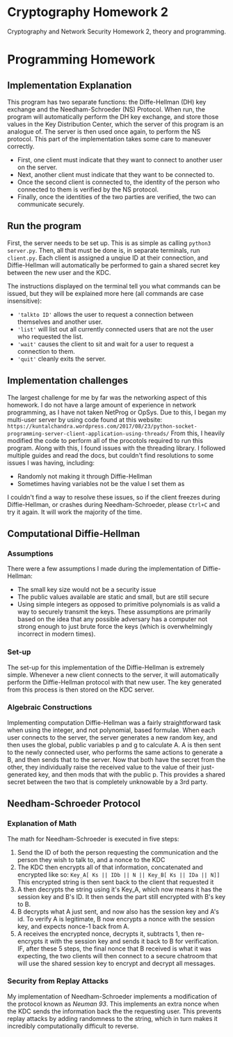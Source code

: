# Cryptography Homework 2
Cryptography and Network Security Homework 2, theory and programming.

# Programming Homework
## Implementation Explanation
This program has two separate functions: the Diffe-Hellman (DH) key exchange and the Needham-Schroeder (NS) Protocol. When run, the program will automatically perform the DH key exchange, and store those values in the Key Distribution Center, which the server of this program is an analogue of. The server is then used once again, to perform the NS protocol. This part of the implementation takes some care to maneuver correctly. 
- First, one client must indicate that they want to connect to another user on the server. 
- Next, another client must indicate that they want to be connected to.
- Once the second client is connected to, the identity of the person who connected to them is verified by the NS protocol.
- Finally, once the identities of the two parties are verified, the two can communicate securely.

## Run the program
First, the server needs to be set up. This is as simple as calling ```python3 server.py```. Then, all that must be done is, in separate terminals, run ```client.py```. Each client is assigned a unqiue ID at their connection, and Diffie-Hellman will automatically be performed to gain a shared secret key between the new user and the KDC.

The instructions displayed on the terminal tell you what commands can be issued, but they will be explained more here (all commands are case insensitive):
- ```'talkto ID'``` allows the user to request a connection between themselves and another user.
- ```'list'``` will list out all currently connected users that are not the user who requested the list.
- ```'wait'``` causes the client to sit and wait for a user to request a connection to them.
- ```'quit'``` cleanly exits the server.

## Implementation challenges
The largest challenge for me by far was the networking aspect of this homework. I do not have a large amount of experience in network programming, as I have not taken NetProg or OpSys. Due to this, I began my multi-user server by using code found at this website: 
 ```https://kuntalchandra.wordpress.com/2017/08/23/python-socket-programming-server-client-application-using-threads/```
 From this, I heavily modified the code to perform all of the procotols required to run this program. 
 Along with this, I found issues with the threading library. I followed multiple guides and read the docs, but couldn't find resolutions to some issues I was having, including:
 - Randomly not making it through Diffie-Hellman
 - Sometimes having variables not be the value I set them as
 
I couldn't find a way to resolve these issues, so if the client freezes during Diffie-Hellman, or crashes during Needham-Schroeder, please ```Ctrl+C``` and try it again. It will work the majority of the time.

## Computational Diffie-Hellman
### Assumptions
There were a few assumptions I made during the implementation of Diffie-Hellman:
- The small key size would not be a security issue
- The public values available are static and small, but are still secure
- Using simple integers as opposed to primitive polynomials is as valid a way to securely transmit the keys.
These assumptions are primarily based on the idea that any possible adversary has a computer not strong enough to just brute force the keys (which is overwhelmingly incorrect in modern times).

### Set-up
The set-up for this implementation of the Diffie-Hellman is extremely simple. Whenever a new client connects to the server, it will automatically perform the Diffie-Hellman protocol with that new user. The key generated from this process is then stored on the KDC server.

### Algebraic Constructions
Implementing computation Diffie-Hellman was a fairly straightforward task when using the integer, and not polynomial, based formulae. When each user connects to the server, the server generates a new random key, and then uses the global, public variables p and g to calculate A. A is then sent to the newly connected user, who performs the same actions to generate a B, and then sends that to the server. Now that both have the secret from the other, they individually raise the received value to the value of their just-generated key, and then mods that with the public p. This provides a shared secret between the two that is completely unknowable by a 3rd party.

## Needham-Schroeder Protocol
### Explanation of Math
The math for Needham-Schroeder is executed in five steps:
1. Send the ID of both the person requesting the communication and the person they wish to talk to, and a nonce to the KDC
2. The KDC then encrypts all of that information, concatenated and encrypted like so:
```Key_A[ Ks || IDb || N || Key_B[ Ks || IDa || N]]```
 This encrypted string is then sent back to the client that requested it
3. A then decrypts the string using it's Key_A, which now means it has the session key and B's ID. It then sends the part still encrypted with B's key to B.
4. B decrypts what A just sent, and now also has the session key and A's id. To verify A is legitimate, B now encrypts a nonce with the session key, and expects nonce-1 back from A.
5. A receives the encrypted nonce, decrypts it, subtracts 1, then re-encrypts it with the session key and sends it back to B for verification.
IF, after these 5 steps, the final nonce that B received is what it was expecting, the two clients will then connect to a secure chatroom that will use the shared session key to encrypt and decrypt all messages.

### Security from Replay Attacks
My implementation of Needham-Schroeder implements a modification of the protocol known as *Neuman 93*. This implements an extra nonce when the KDC sends the information back the the requesting user. This prevents replay attacks by adding randomness to the string, which in turn makes it incredibly computationally difficult to reverse.
